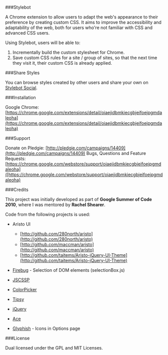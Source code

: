 ###Stylebot

A Chrome extension to allow users to adapt the web's appearance to their preference by creating custom CSS. It aims to improve the accessibility and adaptability of the web, both for users who're not familiar with CSS and advanced CSS users.

Using Stylebot, users will be able to:

1. Incrementally build the custom stylesheet for Chrome.
2. Save custom CSS rules for a site / group of sites, so that the next time they visit it, their custom CSS is already applied.

###Share Styles

You can browse styles created by other users and share your own on [Stylebot Social](http://stylebot.me).

###Installation

Google Chrome: [https://chrome.google.com/extensions/detail/oiaejidbmkiecgbjeifoejpgmdaleoha](https://chrome.google.com/extensions/detail/oiaejidbmkiecgbjeifoejpgmdaleoha)

###Support

Donate on Pledgie: [http://pledgie.com/campaigns/14409](http://pledgie.com/campaigns/14409)
Bugs, Questions and Feature Requests: [https://chrome.google.com/webstore/support/oiaejidbmkiecgbjeifoejpgmdaleoha]([https://chrome.google.com/webstore/support/oiaejidbmkiecgbjeifoejpgmdaleoha)

###Credits

This project was initially developed as part of **Google Summer of Code 2010**, where I was mentored by **Rachel Shearer**.

Code from the following projects is used:

* Aristo UI  
  * [http://github.com/280north/aristo](http://github.com/280north/aristo)  
  * [http://github.com/maccman/aristo](http://github.com/maccman/aristo)  
  * [http://github.com/taitems/Aristo-jQuery-UI-Theme](http://github.com/taitems/Aristo-jQuery-UI-Theme)

* [Firebug](http://www.getfirebug.com) - Selection of DOM elements (selectionBox.js)

* [JSCSSP](http://www.glazman.org/JSCSSP/)

* [ColorPicker](http://www.eyecon.ro/colorpicker/)

* [Tipsy](http://github.com/jaz303/tipsy)

* [jQuery](http://jquery.com/)

* [Ace](http://ace.ajax.org/)

* [Glyphish](http://glyphish.com/) - Icons in Options page

###License

Dual licensed under the GPL and MIT Licenses.